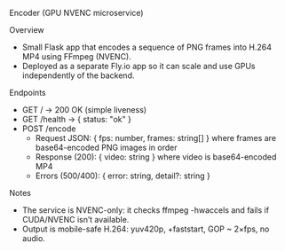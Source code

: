 Encoder (GPU NVENC microservice)

Overview
- Small Flask app that encodes a sequence of PNG frames into H.264 MP4 using FFmpeg (NVENC).
- Deployed as a separate Fly.io app so it can scale and use GPUs independently of the backend.

Endpoints
- GET / → 200 OK (simple liveness)
- GET /health → { status: "ok" }
- POST /encode
  - Request JSON: { fps: number, frames: string[] } where frames are base64-encoded PNG images in order
  - Response (200): { video: string } where video is base64-encoded MP4
  - Errors (500/400): { error: string, detail?: string }

Notes
- The service is NVENC-only: it checks ffmpeg -hwaccels and fails if CUDA/NVENC isn’t available.
- Output is mobile-safe H.264: yuv420p, +faststart, GOP ~ 2×fps, no audio.
